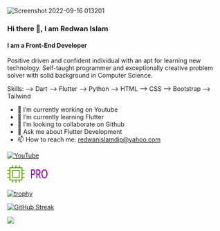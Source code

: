 ![Screenshot 2022-09-16 013201](https://user-images.githubusercontent.com/74811459/190492952-a2d30e44-e24f-477c-9e29-e23ab48d4c8c.png)


### Hi there 👋, I am Redwan Islam
#### I am a Front-End Developer

Positive driven and confident individual with an apt for learning new technology. Self-taught programmer and exceptionally creative problem solver with solid background in Computer Science.

Skills: --> Dart
        --> Flutter
        --> Python
        --> HTML
        --> CSS
        --> Bootstrap
        --> Tailwind

- 🔭 I’m currently working on Youtube 
- 🌱 I’m currently learning Flutter 
- 👯 I’m looking to collaborate on Github 
- 💬 Ask me about Flutter Development 
- 📫 How to reach me: redwanislamdip@yahoo.com 


[<img  src='[https://cdn.jsdelivr.net/npm/simple-icons@3.0.1/icons/youtube.svg](https://www.flaticon.com/free-icon/youtube_174883?term=youtube&page=1&position=2&page=1&position=2&related_id=174883&origin=search)' alt='YouTube' height='40'>](https://youtu.be/taWRDZMGHdw)  

<a href='https://docs.github.com/en/developers'><img src='https://raw.githubusercontent.com/acervenky/animated-github-badges/master/assets/devbadge.gif' width='40' height='40'></a> <a href='https://github.com/pricing'><img src='https://raw.githubusercontent.com/acervenky/animated-github-badges/master/assets/pro.gif' width='40' height='40'></a> 

[![trophy](https://github-profile-trophy.vercel.app/?username=Redwan-Islam&theme=onedark)](https://github.com/Redwan-Islam/github-profile-trophy)

[![GitHub Streak](https://github-readme-streak-stats.herokuapp.com/?user=Redwan-Islam&theme=github-dark)](https://git.io/streak-stats) 

![](https://komarev.com/ghpvc/?username=Redwan-Islam&color=brightgreen)
